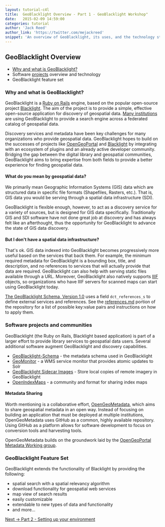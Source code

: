 ```yaml
---
layout: tutorial-c4l
title:  GeoBlacklight Overview - Part 1 - GeoBlacklight Workshop"
date:   2015-02-09 14:59:00
categories: tutorial
author: 'Jack Reed'
author_link: 'https://twitter.com/mejackreed'
snippet: 'An overview of GeoBlacklight, its uses, and the technology stack. Created as part of a tutorial series given in a GeoBlacklight Workshop'
---
```


## GeoBlacklight Overview
  - [Why and what is GeoBlacklight?](#why-and-what-is-geoblacklight?)
  - Software [projects][geoblacklightproject] overview and technology
  - GeoBlacklight feature set
  
### Why and what is GeoBlacklight?

GeoBlacklight is a [Ruby on Rails](http://rubyonrails.org) engine, based on the popular open-source project [Blacklight](http://projectblacklight.org/). The aim of the project is to provide a simple, effective open-source application for discovery of geospatial data. [Many institutions](/#showcase) are using GeoBlacklight to provide a search engine across a federated catalog of geospatial data.

Discovery services and metadata have been key challenges for many organizations who provide geospatial data. GeoBlacklight hopes to build on the successes of projects like [OpenGeoPortal](http://opengeoportal.org) and [Blacklight](http://projectblacklight.org/) by integrating with an ecosystem of plugins and an already active developer community. Bridging the gap between the digital library and geospatial communities, GeoBlacklight aims to bring expertise from both fields to provide a better experience for finding geospatial data.


#### What do you mean by geospatial data?

We primarily mean Geographic Information Systems (GIS) data which are structured data in specific file formats (Shapefiles, Rasters, etc.). That is, GIS data you would be serving through a spatial data infrastructure (SDI).

GeoBlacklight is flexible enough, however, to act as a discovery service for a variety of sources, but is designed for GIS data specifically.  Traditionally GIS and SDI software have not done great job at discovery and has always felt like an afterthought, thus the opportunity for GeoBlacklight to advance the state of GIS data discovery.

#### But I don't have a spatial data infrastructure?

That's ok. GIS data indexed into GeoBlacklight becomes progressively more useful based on the services that back them. For example, the minimum required metadata for GeoBlacklight is a bounding box, title, and description, and no references to services that will actually provide that data are required. GeoBlacklight can also help with serving static files available through a URL. Moreover, GeoBlacklight also natively supports [IIIF](http://iiif.io/) objects, so organizations who have IIIF servers for scanned maps can start using GeoBlacklight today.

[The GeoBlacklight Schema, Version 1.0](https://github.com/geoblacklight/geoblacklight/blob/master/schema/geoblacklight-schema.md) uses a field `dct_references_s` to define external services and references. See the [references.md](https://github.com/geoblacklight/geoblacklight/blob/master/schema/references.md) portion of the repository for a list of possible key:value pairs and instructions on how to apply them.

### Software projects and communities

GeoBlacklight (the Ruby on Rails, Blacklight based application) is part of a larger effort to provide library services to geospatial data users. Several additional software augment GeoBlacklight and discovery capabilities.

 - [GeoBlacklight-Schema](https://github.com/geoblacklight/geoblacklight/blob/master/schema/geoblacklight-schema.md) - the metadata schema used in GeoBlacklight
 - [GeoMonitor](https://github.com/geoblacklight/geo_monitor) - a WMS service monitor that provides atomic updates to Solr
 - [GeoBlacklight Sidecar Images](https://github.com/geoblacklight/geoblacklight_sidecar_images) -  Store local copies of remote imagery in GeoBlacklight
 - [OpenIndexMaps](https://openindexmaps.org/) - a community and format for sharing index maps
 

#### Metadata Sharing

Worth mentioning is a collaborative effort, [OpenGeoMetadata](https://github.com/OpenGeoMetadata), which aims to share geospatial metadata in an open way. Instead of focusing on building an application that must be deployed at multiple institutions, OpenGeoMetadata uses GitHub as a common, highly available repository. Using GitHub as a platform allows for software development to focus on conversion tools and harvesting tools.

OpenGeoMetadata builds on the groundwork laid by the [OpenGeoPortal Metadata Working group](http://opengeoportal.org/working-groups/metadata/).

### GeoBlacklight Feature Set

GeoBlacklight extends the functionality of Blacklight by providing the following:

 - spatial search with a spatial relevancy algorithm
 - download functionality for geospatial web services
 - map view of search results
 - easily customizable
 - extendable to new types of data and functionality
 - and more...
 
<div class='flash-notice'>
  <a href="{% post_url 2015-02-09-setting-up-your-environment %}">Next → Part 2 - Setting up your environment</a>
</div>

[geoblacklight]:        http://geoblacklight.org
[geoblacklightproject]: /projects/geoblacklight
[geoblacklightschema]:  https://github.com/geoblacklight/geoblacklight-schema
